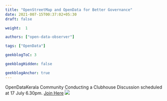 ```yaml
---
title: "OpenStreetMap and OpenData for Better Governance"
date: 2021-007-15T00:37:02+05:30
draft: false

weight:  1

authors: ["open-data-observer"]

tags: ["OpenData"]

geekblogToC: 3

geekblogHidden: false

geekblogAnchor: true
---
```


OpenDataKerala Community Conducting a Clubhouse Discussion scheduled at 17 July 6.30pm. [Join Here](https://www.clubhouse.com/event/PD5z4kj4)
![](https://i.imgur.com/IATge8u.jpg)

